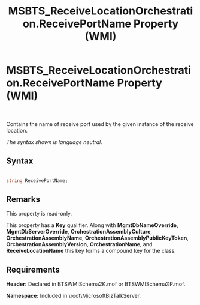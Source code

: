﻿---
title: MSBTS_ReceiveLocationOrchestration.ReceivePortName Property (WMI)
TOCTitle: MSBTS_ReceiveLocationOrchestration.ReceivePortName Property (WMI)
ms:assetid: 50bd0cee-3f60-4736-be00-3a8b8541e47f
ms:mtpsurl: https://msdn.microsoft.com/en-us/library/Aa560127(v=BTS.80)
ms:contentKeyID: 51527999
ms.date: 08/30/2017
mtps_version: v=BTS.80
---

# MSBTS\_ReceiveLocationOrchestration.ReceivePortName Property (WMI)

 

Contains the name of receive port used by the given instance of the receive location.

*The syntax shown is language neutral.*

## Syntax

```C#
  
string ReceivePortName;  
```

## Remarks

This property is read-only.

This property has a **Key** qualifier. Along with **MgmtDbNameOverride**, **MgmtDbServerOverride**, **OrchestrationAssemblyCulture**, **OrchestrationAssemblyName**, **OrchestrationAssemblyPublicKeyToken**, **OrchestrationAssemblyVersion**, **OrchestrationName**, and **ReceiveLocationName** this key forms a compound key for the class.

## Requirements

**Header:** Declared in BTSWMISchema2K.mof or BTSWMISchemaXP.mof.

**Namespace:** Included in \\root\\MicrosoftBizTalkServer.

